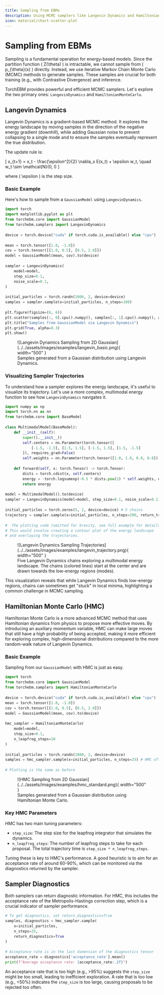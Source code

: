 ```yaml
---
title: Sampling from EBMs
description: Using MCMC samplers like Langevin Dynamics and Hamiltonian Monte Carlo to draw samples from an energy-based model.
icon: material/chart-scatter-plot
---
```


# Sampling from EBMs

Sampling is a fundamental operation for energy-based models. Since the partition function \( Z(\theta) \) is intractable, we cannot sample from \( p_{\theta}(x) \) directly. Instead, we use iterative Markov Chain Monte Carlo (MCMC) methods to generate samples. These samples are crucial for both training (e.g., with Contrastive Divergence) and inference.

TorchEBM provides powerful and efficient MCMC samplers. Let's explore the two primary ones: `LangevinDynamics` and `HamiltonianMonteCarlo`.

## Langevin Dynamics

Langevin Dynamics is a gradient-based MCMC method. It explores the energy landscape by moving samples in the direction of the negative energy gradient (downhill), while adding Gaussian noise to prevent collapsing to a single mode and to ensure the samples eventually represent the true distribution.

The update rule is:

\[ x_{t+1} = x_t - \frac{\epsilon^2}{2} \nabla_x E(x_t) + \epsilon w_t, \quad w_t \sim \mathcal{N}(0, I) \]

where \( \epsilon \) is the step size.

### Basic Example

Here's how to sample from a `GaussianModel` using `LangevinDynamics`.

```python
import torch
import matplotlib.pyplot as plt
from torchebm.core import GaussianModel
from torchebm.samplers import LangevinDynamics

device = torch.device("cuda" if torch.cuda.is_available() else "cpu")

mean = torch.tensor([1.0, -1.0])
cov = torch.tensor([[1.0, 0.5], [0.5, 2.0]])
model = GaussianModel(mean, cov).to(device)

sampler = LangevinDynamics(
    model=model,
    step_size=0.1,
    noise_scale=0.1,
)

initial_particles = torch.randn(1000, 2, device=device)
samples = sampler.sample(x=initial_particles, n_steps=100)

plt.figure(figsize=(6, 6))
plt.scatter(samples[:, 0].cpu().numpy(), samples[:, 1].cpu().numpy(), alpha=0.5, s=10)
plt.title("Samples from GaussianModel via Langevin Dynamics")
plt.grid(True, alpha=0.3)
plt.show()
```

<figure markdown>
  ![Langevin Dynamics Sampling from 2D Gaussian](../../assets/images/examples/langevin_basic.png){ width="500" }
  <figcaption>Samples generated from a Gaussian distribution using Langevin Dynamics.</figcaption>
</figure>

### Visualizing Sampler Trajectories

To understand how a sampler explores the energy landscape, it's useful to visualize its trajectory. Let's use a more complex, multimodal energy function to see how `LangevinDynamics` navigates it.

```python
import numpy as np
import torch.nn as nn
from torchebm.core import BaseModel

class MultimodalModel(BaseModel):
    def __init__(self):
        super().__init__()
        self.centers = nn.Parameter(torch.tensor([
            [-1.5, -1.5], [1.5, 1.5], [-1.5, 1.5], [1.5, -1.5]
        ]), requires_grad=False)
        self.weights = nn.Parameter(torch.tensor([1.0, 1.0, 0.8, 0.8]), requires_grad=False)

    def forward(self, x: torch.Tensor) -> torch.Tensor:
        dists = torch.cdist(x, self.centers)
        energy = -torch.logsumexp(-0.5 * dists.pow(2) * self.weights, dim=-1)
        return energy

model = MultimodalModel().to(device)
sampler = LangevinDynamics(model=model, step_size=0.1, noise_scale=0.1)

initial_particles = torch.zeros(5, 2, device=device) # 5 chains
trajectory = sampler.sample(x=initial_particles, n_steps=200, return_trajectory=True)

#  The plotting code (omitted for brevity, see full example for details)
# This would involve creating a contour plot of the energy landscape
# and overlaying the trajectories.
```

<figure markdown>
  ![Langevin Dynamics Sampling Trajectories](../../assets/images/examples/langevin_trajectory.png){ width="500" }
  <figcaption>
    Five Langevin Dynamics chains exploring a multimodal energy landscape. The chains (colored lines) start at the center and are drawn towards the low-energy regions (modes).
  </figcaption>
</figure>

This visualization reveals that while Langevin Dynamics finds low-energy regions, chains can sometimes get "stuck" in local minima, highlighting a common challenge in MCMC sampling.

## Hamiltonian Monte Carlo (HMC)

Hamiltonian Monte Carlo is a more advanced MCMC method that uses Hamiltonian dynamics from physics to propose more effective moves. By introducing an auxiliary momentum variable, HMC can make large moves that still have a high probability of being accepted, making it more efficient for exploring complex, high-dimensional distributions compared to the more random-walk nature of Langevin Dynamics.

### Basic Example

Sampling from our `GaussianModel` with HMC is just as easy.

```python
import torch
from torchebm.core import GaussianModel
from torchebm.samplers import HamiltonianMonteCarlo

device = torch.device("cuda" if torch.cuda.is_available() else "cpu")
mean = torch.tensor([1.0, -1.0])
cov = torch.tensor([[1.0, 0.5], [0.5, 2.0]])
model = GaussianModel(mean, cov).to(device)

hmc_sampler = HamiltonianMonteCarlo(
    model=model,
    step_size=0.1,
    n_leapfrog_steps=10
)

initial_particles = torch.randn(1000, 2, device=device)
samples = hmc_sampler.sample(x=initial_particles, n_steps=25) # HMC often needs fewer steps

# Plotting is the same as before
```

<figure markdown>
  ![HMC Sampling from 2D Gaussian](../../assets/images/examples/hmc_standard.png){ width="500" }
  <figcaption>Samples generated from a Gaussian distribution using Hamiltonian Monte Carlo.</figcaption>
</figure>

### Key HMC Parameters

HMC has two main tuning parameters:
-   `step_size`: The step size for the leapfrog integrator that simulates the dynamics.
-   `n_leapfrog_steps`: The number of leapfrog steps to take for each proposal. The total trajectory time is `step_size * n_leapfrog_steps`.

Tuning these is key to HMC's performance. A good heuristic is to aim for an acceptance rate of around 60-90%, which can be monitored via the diagnostics returned by the sampler.

## Sampler Diagnostics

Both samplers can return diagnostic information. For HMC, this includes the acceptance rate of the Metropolis-Hastings correction step, which is a crucial indicator of sampler performance.

```python
# To get diagnostics, set return_diagnostics=True
samples, diagnostics = hmc_sampler.sample(
    x=initial_particles,
    n_steps=25,
    return_diagnostics=True
)

# Acceptance rate is in the last dimension of the diagnostics tensor
acceptance_rate = diagnostics['acceptance_rate'].mean()
print(f"Average acceptance rate: {acceptance_rate:.2f}")
```
An acceptance rate that is too high (e.g., >95%) suggests the `step_size` might be too small, leading to inefficient exploration. A rate that is too low (e.g., <50%) indicates the `step_size` is too large, causing proposals to be rejected too often. 
